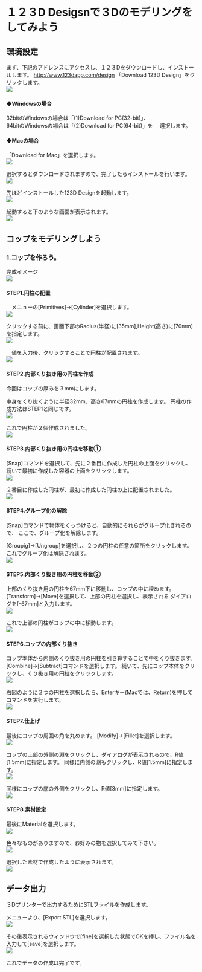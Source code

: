 # １２３D Desigsnで３Dのモデリングをしてみよう

## 環境設定


まず、下記のアドレンスにアクセスし、１２３Dをダウンロードし、インストールします。
http://www.123dapp.com/design
「Download 123D Design」をクリックします。
<br>
![](3d-2-01.png)



#### ◆Windowsの場合


32bitのWindowsの場合は「(1)Download for PC(32-bit)」、<br>
64bitのWindowsの場合は「(2)Download for PC(64-bit)」を
　選択します。

#### ◆Macの場合


「Download for Mac」を選択します。
<br>
![](3d-2-02.png)


選択するとダウンロードされますので、完了したらインストールを行います。
<br>
![](3d-2-03.png)


先ほどインストールした123D Designを起動します。
<br>
![](3d-2-04.png)

起動すると下のような画面が表示されます。
<br>
![](3d-2-05.png)




## コップをモデリングしよう


### 1.コップを作ろう。


完成イメージ
<br>
![](3d-2-06.png)

#### STEP1.円柱の配置

　メニューの[Primitives]→[Cylinder]を選択します。
<br>
![](3d-2-07.png)


  クリックする前に、画面下部のRadius(半径)に[35mm],Height(高さ)に[70mm]を指定します。
<br>
![](3d-2-08.png)

　値を入力後、クリックすることで円柱が配置されます。
<br>
![](3d-2-10.png)

#### STEP2.内部くり抜き用の円柱を作成

今回はコップの厚みを３mmにします。

中身をくり抜くように半径32mm、高さ67mmの円柱を作成します。
円柱の作成方法はSTEP1と同じです。
<br>
![](3d-2-11.png)

これで円柱が２個作成されました。
<br>
![](3d-2-12.png)


#### STEP3.内部くり抜き用の円柱を移動①

[Snap]コマンドを選択して、先に２番目に作成した円柱の上面をクリックし、
続いて最初に作成した容器の上面をクリックします。
<br>
![](3d-2-12.png)

２番目に作成した円柱が、最初に作成した円柱の上に配置されました。
<br>
![](3d-2-13.png)


#### STEP4.グループ化の解除

[Snap]コマンドで物体をくっつけると、自動的にそれらがグループ化されるので、
ここで、グループ化を解除します。

[Groupig]→[Ungroup]を選択し、２つの円柱の任意の箇所をクリックします。
これでグループ化は解除されます。
<br>
![](3d-2-14.png)


#### STEP5.内部くり抜き用の円柱を移動②

上部のくり抜き用の円柱を67mm下に移動し、コップの中に埋めます。
[Transform]→[Move]を選択して、上部の円柱を選択し、表示される
ダイアログを[-67mm]と入力します。
<br>
![](3d-2-15.png)


これで上部の円柱がコップの中に移動します。
<br>
![](3d-2-16.png)

#### STEP6.コップの内部くり抜き

コップ本体から内側のくり抜き用の円柱を引き算することで中をくり抜きます。
[Combine]→[Subtract]コマンドを選択します。
続いて、先にコップ本体をクリックし、くり抜き用の円柱をクリックします。
<br>
![](3d-2-17.png)

右図のように２つの円柱を選択したら、Enterキー(Macでは、Return)を押して
コマンドを実行します。
<br>
![](3d-2-18.png)


#### STEP7.仕上げ

最後にコップの周囲の角を丸めます。
[Modify]→[Fillet]を選択します。
<br>
![](3d-2-19.png)

コップの上部の外側の淵をクリックし、ダイアログが表示されるので、R値[1.5mm]に指定します。
同様に内側の淵もクリックし、R値[1.5mm]に指定します。
<br>
![](3d-2-20.png)


同様にコップの底の外側をクリックし、R値[3mm]に指定します。
<br>
![](3d-2-21.png)

#### STEP8.素材設定

最後にMaterialを選択します。
<br>
![](3d-2-22.png)

色々なものがありますので、お好みの物を選択してみて下さい。
<br>
![](3d-2-23.png)

選択した素材で作成したように表示されます。
<br>
![](3d-2-24.png)

## データ出力

３Dプリンターで出力するためにSTLファイルを作成します。

メニューより、[Export STL]を選択します。
<br>
![](3d-2-25.png)

その後表示されるウィンドウで[fine]を選択した状態でOKを押し、ファイル名を入力して[save]を選択します。
<br>
![](3d-2-26.png)

これでデータの作成は完了です。